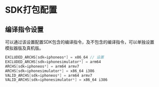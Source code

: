 # SDK打包配置

## 编译指令设置
可以通过该设置配置SDK包含的编译指令，及不包含的编译指令，可以单独设置模拟器版及真机版。

```swift
EXCLUDED_ARCHS[sdk=iphoneos*] = x86_64 // 设置
EXCLUDED_ARCHS[sdk=iphonesimulator*] = arm64
ARCHS[sdk=iphoneos*] = arm64 armv7
ARCHS[sdk=iphonesimulator*] = x86_64 i386
VALID_ARCHS[sdk=iphoneos*] = arm64 armv7
VALID_ARCHS[sdk=iphonesimulator*] = x86_64 i386
```